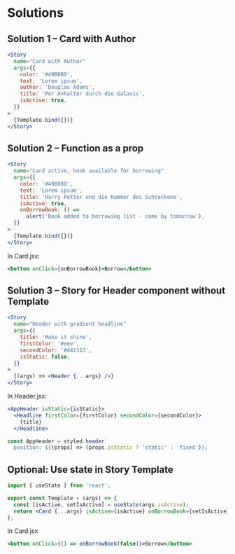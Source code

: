 # Solutions

## Solution 1 – Card with Author

```jsx
<Story
  name="Card with Author"
  args={{
    color: '#49B8B0',
    text: 'Lorem ipsum',
    author: 'Douglas Adams',
    title: 'Per Anhalter durch die Galaxis',
    isActive: true,
  }}
>
  {Template.bind({})}
</Story>
```

## Solution 2 – Function as a prop

```jsx
<Story
  name="Card active, book available for borrowing"
  args={{
    color: '#49B8B0',
    text: 'Lorem ipsum',
    title: 'Harry Potter und die Kammer des Schreckens',
    isActive: true,
    onBorrowBook: () =>
      alert('Book added to borrowing list - come by tomorrow'),
  }}
>
  {Template.bind({})}
</Story>
```

In Card.jsx:

```jsx
<button onClick={onBorrowBook}>Borrow</button>
```

## Solution 3 – Story for Header component without Template

```jsx
<Story
  name="Header with gradient headline"
  args={{
    title: 'Make it shine',
    firstColor: '#eee',
    secondColor: '#d41313',
    isStatic: false,
  }}
>
  {(args) => <Header {...args} />}
</Story>
```

In Header.jsx:

```jsx
<AppHeader isStatic={isStatic}>
  <Headline firstColor={firstColor} secondColor={secondColor}>
    {title}
  </Headline>
```

```jsx
const AppHeader = styled.header`
  position: ${(props) => (props.isStatic ? 'static' : 'fixed')};
```

## Optional: Use state in Story Template

```jsx
import { useState } from 'react';

export const Template = (args) => {
  const [isActive, setIsActive] = useState(args.isActive);
  return <Card {...args} isActive={isActive} onBorrowBook={setIsActive} />;
};
```

In Card.jsx

```jsx
<button onClick={() => onBorrowBook(false)}>Borrow</button>
```
